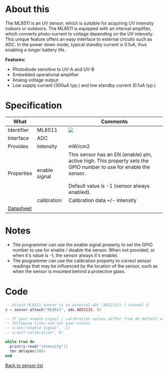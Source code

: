 # About this

The ML8511 is an UV sensor, which is suitable for acquiring UV intensity indoors or outdoors. The ML8511 is
equipped with an internal amplifier, which converts photo-current to voltage depending on the UV intensity.
This unique feature offers an easy interface to external circuits such as ADC. In the power down mode, typical
standby current is 0.1uA, thus enabling a longer battery life. 

**Features:**

* Photodiode sensitive to UV-A and UV-B
* Embedded operational amplifier
* Analog voltage output
* Low supply current (300uA typ.) and low standby current (0.1uA typ.)

# Specification

| What         |                 | Comments                    |
|--------------|-----------------|-----------------------------|
| Identifier   | ML8511       | ![](http://git.whitecatboard.org/ml8511.png)                            |
| Interface    | ADC             |                             |
| Provides     | intensity       | mW/cm2                      |
| Properties   | enable signal   | This sensor has an EN (enable) pin, active high. This property sets the GPIO number to use for enable the sensor.<br/><br/>Default value is -1 (sensor always enabled). | 
|              | calibration     | Calibration data +/- intensity  |
| [Datasheet](https://cdn.sparkfun.com/datasheets/Sensors/LightImaging/ML8511_3-8-13.pdf) | | |

# Notes

* The programmer can use the enable signal property to set the GPIO number to use for enable / disable the sensor. When not provided, or when it's value is -1, the sensor always it's enable).
* The programmer can use the calibration property to correct sensor readings that may be influenced by the location of the sensor, such as when the sensor is mounted behind a protective glass.

# Code

```lua
-- Attach ML8511 sensor to an external ADC (ADS1115) / channel 0
s = sensor.attach("ML8511", adc.ADS1115, 0)

-- If your enable signal / calibration values differ from de default values uncomment the
-- following lines and set your values
-- s:set("enable signal", -1)
-- s:set("calibration", 0)

while true do
  print(s:read("intensity"))
  tmr.delayms(500)
end
```

[Back to sensor list](https://github.com/whitecatboard/Lua-RTOS-ESP32/wiki/Sensor-module#supported-sensors)